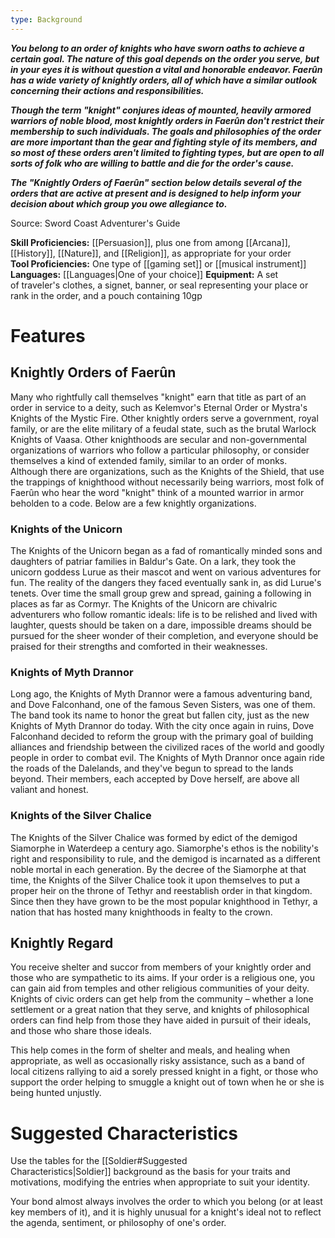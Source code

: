 ```yaml
---
type: Background
---
```

**_You belong to an order of knights who have sworn oaths to achieve a certain goal. The nature of this goal depends on the order you serve, but in your eyes it is without question a vital and honorable endeavor. Faerûn has a wide variety of knightly orders, all of which have a similar outlook concerning their actions and responsibilities._**

**_Though the term "knight" conjures ideas of mounted, heavily armored warriors of noble blood, most knightly orders in Faerûn don't restrict their membership to such individuals. The goals and philosophies of the order are more important than the gear and fighting style of its members, and so most of these orders aren't limited to fighting types, but are open to all sorts of folk who are willing to battle and die for the order's cause._**

**_The "Knightly Orders of Faerûn" section below details several of the orders that are active at present and is designed to help inform your decision about which group you owe allegiance to._**

Source: Sword Coast Adventurer's Guide

**Skill Proficiencies:** [[Persuasion]], plus one from among [[Arcana]], [[History]], [[Nature]], and [[Religion]], as appropriate for your order  
**Tool Proficiencies:** One type of [[gaming set]] or [[musical instrument]]  
**Languages:** [[Languages|One of your choice]] 
**Equipment:** A set of traveler's clothes, a signet, banner, or seal representing your place or rank in the order, and a pouch containing 10gp

# Features

## Knightly Orders of Faerûn

Many who rightfully call themselves "knight" earn that title as part of an order in service to a deity, such as Kelemvor's Eternal Order or Mystra's Knights of the Mystic Fire. Other knightly orders serve a government, royal family, or are the elite military of a feudal state, such as the brutal Warlock Knights of Vaasa. Other knighthoods are secular and non-governmental organizations of warriors who follow a particular philosophy, or consider themselves a kind of extended family, similar to an order of monks. Although there are organizations, such as the Knights of the Shield, that use the trappings of knighthood without necessarily being warriors, most folk of Faerûn who hear the word "knight" think of a mounted warrior in armor beholden to a code. Below are a few knightly organizations.

### Knights of the Unicorn

The Knights of the Unicorn began as a fad of romantically minded sons and daughters of patriar families in Baldur's Gate. On a lark, they took the unicorn goddess Lurue as their mascot and went on various adventures for fun. The reality of the dangers they faced eventually sank in, as did Lurue's tenets. Over time the small group grew and spread, gaining a following in places as far as Cormyr. The Knights of the Unicorn are chivalric adventurers who follow romantic ideals: life is to be relished and lived with laughter, quests should be taken on a dare, impossible dreams should be pursued for the sheer wonder of their completion, and everyone should be praised for their strengths and comforted in their weaknesses.

### Knights of Myth Drannor

Long ago, the Knights of Myth Drannor were a famous adventuring band, and Dove Falconhand, one of the famous Seven Sisters, was one of them. The band took its name to honor the great but fallen city, just as the new Knights of Myth Drannor do today. With the city once again in ruins, Dove Falconhand decided to reform the group with the primary goal of building alliances and friendship between the civilized races of the world and goodly people in order to combat evil. The Knights of Myth Drannor once again ride the roads of the Dalelands, and they've begun to spread to the lands beyond. Their members, each accepted by Dove herself, are above all valiant and honest.

### Knights of the Silver Chalice

The Knights of the Silver Chalice was formed by edict of the demigod Siamorphe in Waterdeep a century ago. Siamorphe's ethos is the nobility's right and responsibility to rule, and the demigod is incarnated as a different noble mortal in each generation. By the decree of the Siamorphe at that time, the Knights of the Silver Chalice took it upon themselves to put a proper heir on the throne of Tethyr and reestablish order in that kingdom. Since then they have grown to be the most popular knighthood in Tethyr, a nation that has hosted many knighthoods in fealty to the crown.

## Knightly Regard

You receive shelter and succor from members of your knightly order and those who are sympathetic to its aims. If your order is a religious one, you can gain aid from temples and other religious communities of your deity. Knights of civic orders can get help from the community – whether a lone settlement or a great nation that they serve, and knights of philosophical orders can find help from those they have aided in pursuit of their ideals, and those who share those ideals.

This help comes in the form of shelter and meals, and healing when appropriate, as well as occasionally risky assistance, such as a band of local citizens rallying to aid a sorely pressed knight in a fight, or those who support the order helping to smuggle a knight out of town when he or she is being hunted unjustly.

# Suggested Characteristics

Use the tables for the [[Soldier#Suggested Characteristics|Soldier]] background as the basis for your traits and motivations, modifying the entries when appropriate to suit your identity.

Your bond almost always involves the order to which you belong (or at least key members of it), and it is highly unusual for a knight's ideal not to reflect the agenda, sentiment, or philosophy of one's order.